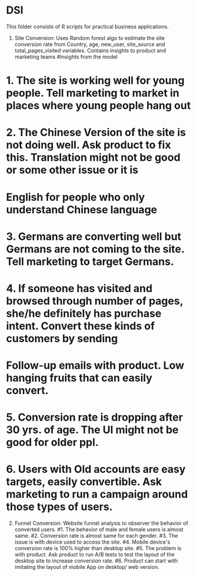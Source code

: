 # DSI
This folder consists of R scripts for practical business applications.

1. Site Conversion: Uses Random forest algo to estimate the site conversion rate from Country, age, new_user, site_source and total_pages_visited variables. Contains insights to product and marketing teams
#Insights from the model 
# 1. The site is working well for young people. Tell marketing to market in places where young people hang out
# 2. The Chinese Version of the site is not doing well. Ask product to fix this. Translation might not be good or some other issue or it is 
# English for people who only understand Chinese language
# 3. Germans are converting well but Germans are not coming to the site. Tell marketing to target Germans.
# 4. If someone has visited and browsed through number of pages, she/he definitely has purchase intent. Convert these kinds of customers by sending 
# Follow-up emails with product. Low hanging fruits that can easily convert.
# 5. Conversion rate is dropping after 30 yrs. of age. The UI might not be good for older ppl. 
# 6. Users with Old accounts are easy targets, easily convertible. Ask marketing to run a campaign around those types of users. 



2. Funnel Conversion: Website funnel analysis to observer the behavior of converted users. 
#1. The behavior of male and female users is almost same.
#2. Conversion rate is almost same for each gender.
#3. The issue is with device used to access the site.
#4. Mobile device's conversion rate is 100% higher than desktop site.
#5. The problem is with product. Ask product to run A/B tests to test the layout of the desktop site to increase conversion rate.
#6. Product can start with imitating the layout of mobile App on desktop/ web version.

